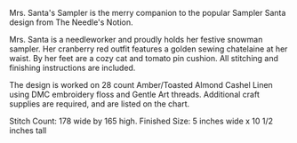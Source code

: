 Mrs. Santa's Sampler is the merry companion to the popular Sampler Santa design from The Needle's Notion.

Mrs. Santa is a needleworker and proudly holds her festive snowman sampler. Her cranberry red outfit features a golden sewing chatelaine at her waist. By her feet are a cozy cat and tomato pin cushion. All stitching and finishing instructions are included.

The design is worked on 28 count Amber/Toasted Almond Cashel Linen using DMC embroidery floss and Gentle Art threads. Additional craft supplies are required, and are listed on the chart.

Stitch Count: 178 wide by 165 high.
Finished Size: 5 inches wide x 10 1/2 inches tall
